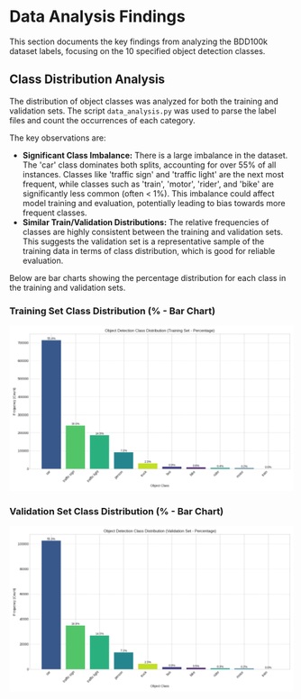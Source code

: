 # Data Analysis Findings

This section documents the key findings from analyzing the BDD100k dataset labels, focusing on the 10 specified object detection classes.

## Class Distribution Analysis

The distribution of object classes was analyzed for both the training and validation sets. The script `data_analysis.py` was used to parse the label files and count the occurrences of each category. 

The key observations are:
*   **Significant Class Imbalance:** There is a large imbalance in the dataset. The 'car' class dominates both splits, accounting for over 55% of all instances. Classes like 'traffic sign' and 'traffic light' are the next most frequent, while classes such as 'train', 'motor', 'rider', and 'bike' are significantly less common (often < 1%). This imbalance could affect model training and evaluation, potentially leading to bias towards more frequent classes.
*   **Similar Train/Validation Distributions:** The relative frequencies of classes are highly consistent between the training and validation sets. This suggests the validation set is a representative sample of the training data in terms of class distribution, which is good for reliable evaluation.

Below are bar charts showing the percentage distribution for each class in the training and validation sets.

### Training Set Class Distribution (% - Bar Chart)

![Training Set Class Distribution (%)](assets/class_distribution_train_bar_pct.png)

### Validation Set Class Distribution (% - Bar Chart)

![Validation Set Class Distribution (%)](assets/class_distribution_val_bar_pct.png)

